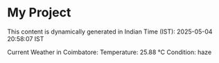 # My Project

This content is dynamically generated in Indian Time (IST): 2025-05-04 20:58:07 IST


Current Weather in Coimbatore:
Temperature: 25.88 °C
Condition: haze

